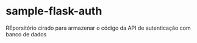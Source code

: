# sample-flask-auth

REporsitório cirado para armazenar o código da API de autenticação com banco de dados